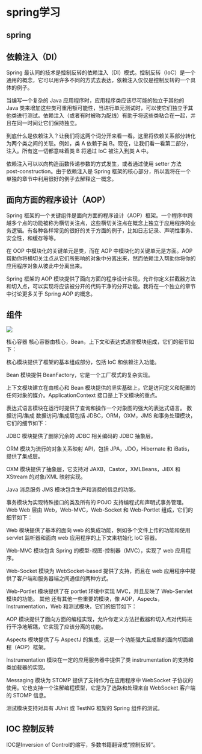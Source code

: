 # spring学习

## spring


## 依赖注入（DI）


Spring 最认同的技术是控制反转的依赖注入（DI）模式。控制反转（IoC）是一个通用的概念，它可以用许多不同的方式去表达，依赖注入仅仅是控制反转的一个具体的例子。

当编写一个复杂的 Java 应用程序时，应用程序类应该尽可能的独立于其他的 Java 类来增加这些类可重用额可能性，当进行单元测试时，可以使它们独立于其他类进行测试。依赖注入（或者有时被称为配线）有助于将这些类粘合在一起，并且在同一时间让它们保持独立。

到底什么是依赖注入？让我们将这两个词分开来看一看。这里将依赖关系部分转化为两个类之间的关联。例如，类 A 依赖于类 B。现在，让我们看一看第二部分，注入。所有这一切都意味着类 B 将通过 IoC 被注入到类 A 中。

依赖注入可以以向构造函数传递参数的方式发生，或者通过使用 setter 方法 post-construction。由于依赖注入是 Spring 框架的核心部分，所以我将在一个单独的章节中利用很好的例子去解释这一概念。



## 面向方面的程序设计（AOP）

Spring 框架的一个关键组件是面向方面的程序设计（AOP）框架。一个程序中跨越多个点的功能被称为横切关注点，这些横切关注点在概念上独立于应用程序的业务逻辑。有各种各样常见的很好的关于方面的例子，比如日志记录、声明性事务、安全性，和缓存等等。

在 OOP 中模块化的关键单元是类，而在 AOP 中模块化的关键单元是方面。AOP 帮助你将横切关注点从它们所影响的对象中分离出来，然而依赖注入帮助你将你的应用程序对象从彼此中分离出来。

Spring 框架的 AOP 模块提供了面向方面的程序设计实现，允许你定义拦截器方法和切入点，可以实现将应该被分开的代码干净的分开功能。我将在一个独立的章节中讨论更多关于 Spring AOP 的概念。



## 组件

![](http://wiki.jikexueyuan.com/project/spring/images/arch1.png)



核心容器
核心容器由核心，Bean，上下文和表达式语言模块组成，它们的细节如下：

核心模块提供了框架的基本组成部分，包括 IoC 和依赖注入功能。

Bean 模块提供 BeanFactory，它是一个工厂模式的复杂实现。

上下文模块建立在由核心和 Bean 模块提供的坚实基础上，它是访问定义和配置的任何对象的媒介。ApplicationContext 接口是上下文模块的重点。

表达式语言模块在运行时提供了查询和操作一个对象图的强大的表达式语言。
数据访问/集成
数据访问/集成层包括 JDBC，ORM，OXM，JMS 和事务处理模块，它们的细节如下：

JDBC 模块提供了删除冗余的 JDBC 相关编码的 JDBC 抽象层。

ORM 模块为流行的对象关系映射 API，包括 JPA，JDO，Hibernate 和 iBatis，提供了集成层。

OXM 模块提供了抽象层，它支持对 JAXB，Castor，XMLBeans，JiBX 和 XStream 的对象/XML 映射实现。

Java 消息服务 JMS 模块包含生产和消费的信息的功能。

事务模块为实现特殊接口的类及所有的 POJO 支持编程式和声明式事务管理。
Web
Web 层由 Web，Web-MVC，Web-Socket 和 Web-Portlet 组成，它们的细节如下：

Web 模块提供了基本的面向 web 的集成功能，例如多个文件上传的功能和使用 servlet 监听器和面向 web 应用程序的上下文来初始化 IoC 容器。

Web-MVC 模块包含 Spring 的模型-视图-控制器（MVC），实现了 web 应用程序。

Web-Socket 模块为 WebSocket-based 提供了支持，而且在 web 应用程序中提供了客户端和服务器端之间通信的两种方式。

Web-Portlet 模块提供了在 portlet 环境中实现 MVC，并且反映了 Web-Servlet 模块的功能。
其他
还有其他一些重要的模块，像 AOP，Aspects，Instrumentation，Web 和测试模块，它们的细节如下：

AOP 模块提供了面向方面的编程实现，允许你定义方法拦截器和切入点对代码进行干净地解耦，它实现了应该分离的功能。

Aspects 模块提供了与 AspectJ 的集成，这是一个功能强大且成熟的面向切面编程（AOP）框架。

Instrumentation 模块在一定的应用服务器中提供了类 instrumentation 的支持和类加载器的实现。

Messaging 模块为 STOMP 提供了支持作为在应用程序中 WebSocket 子协议的使用。它也支持一个注解编程模型，它是为了选路和处理来自 WebSocket 客户端的 STOMP 信息。

测试模块支持对具有 JUnit 或 TestNG 框架的 Spring 组件的测试。


## IOC 控制反转

IOC是Inversion of Control的缩写，多数书籍翻译成“控制反转”。